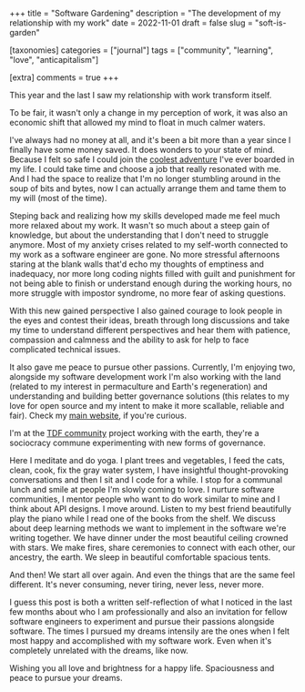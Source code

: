+++
title = "Software Gardening"
description = "The development of my relationship with my work"
date = 2022-11-01
draft = false
slug = "soft-is-garden"

[taxonomies]
categories = ["journal"]
tags = ["community", "learning", "love", "anticapitalism"]

[extra]
comments = true
+++

This year and the last I saw my relationship with work transform itself.

To be fair, it wasn't only a change in my perception of work, it was also an economic shift that allowed my mind to float in much calmer waters.

I've always had no money at all, and it's been a bit more than a year since I finally have some money saved. It does wonders to your state of mind. Because I felt so safe I could join the [coolest adventure](wireless-hippie.github.io/martian/) I've ever boarded in my life. I could take time and choose a job that really resonated with me. And I had the space to realize that I'm no longer stumbling around in the soup of bits and bytes, now I can actually arrange them and tame them to my will (most of the time).

Steping back and realizing how my skills developed made me feel much more relaxed about my work. It wasn't so much about a steep gain of knowledge, but about the understanding that I don't need to struggle anymore. Most of my anxiety crises related to my self-worth connected to my work as a software engineer are gone. No more stressful afternoons staring at the blank walls that'd echo my thoughts of emptiness and inadequacy, nor more long coding nights filled with guilt and punishment for not being able to finish or understand enough during the working hours, no more struggle with impostor syndrome, no more fear of asking questions.

With this new gained perspective I also gained courage to look people in the eyes and contest their ideas, breath through long discussions and take my time to understand different perspectives and hear them with patience, compassion and calmness and the ability to ask for help to face complicated technical issues.

It also gave me peace to pursue other passions. Currently, I'm enjoying two, alongside my software development work I'm also working with the land (related to my interest in permaculture and Earth's regeneration) and understanding and building better governance solutions (this relates to my love for open source and my intent to make it more scallable, reliable and fair). Check my [main website](https://psychonautgirl.space), if you're curious.

I'm at the [TDF community](traditionaldreamfactory.com) project working with the earth, they're a sociocracy commune experimenting with new forms of governance.

Here I meditate and do yoga.
I plant trees and vegetables, I feed the cats, clean, cook, fix the gray water system, I have insightful thought-provoking conversations and then I sit and I code for a while. I stop for a communal lunch and smile at people I'm slowly coming to love.
I nurture software communities, I mentor people who want to do work similar to mine and I think about API designs. I move around. Listen to my best friend beautifully play the piano while I read one of the books from the shelf.
We discuss about deep learning methods we want to implement in the software we're writing together.
We have dinner under the most beautiful ceiling crowned with stars.
We make fires, share ceremonies to connect with each other, our ancestry, the earth.
We sleep in beautiful comfortable spacious tents.

And then!
We start all over again. And even the things that are the same feel different.
It's never consuming, never tiring, never less, never more.

I guess this post is both a written self-reflection of what I noticed in the last few months about who I am professionally and also an invitation for fellow software engineers to experiment and pursue their passions alongside software. The times I pursued my dreams intensily are the ones when I felt most happy and accomplished with my software work. Even when it's completely unrelated with the dreams, like now.

Wishing you all love and brightness for a happy life. Spaciousness and peace to pursue your dreams.